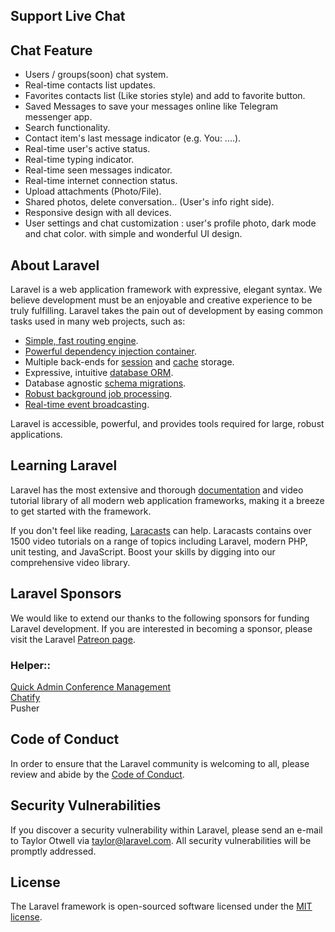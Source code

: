 ## Support Live Chat

## Chat Feature
  - Users / groups(soon) chat system.
  - Real-time contacts list updates.
  - Favorites contacts list (Like stories style) and add to favorite button.
  - Saved Messages to save your messages online like Telegram messenger app.
  - Search functionality.
  - Contact item's last message indicator (e.g. You: ....).
  - Real-time user's active status.
  - Real-time typing indicator.
  - Real-time seen messages indicator.
  - Real-time internet connection status.
  - Upload attachments (Photo/File).
  - Shared photos, delete conversation.. (User's info right side).
  - Responsive design with all devices.
  - User settings and chat customization : user's profile photo, dark mode and chat color. with simple and wonderful UI design.

## About Laravel

Laravel is a web application framework with expressive, elegant syntax. We believe development must be an enjoyable and creative experience to be truly fulfilling. Laravel takes the pain out of development by easing common tasks used in many web projects, such as:

- [Simple, fast routing engine](https://laravel.com/docs/routing).
- [Powerful dependency injection container](https://laravel.com/docs/container).
- Multiple back-ends for [session](https://laravel.com/docs/session) and [cache](https://laravel.com/docs/cache) storage.
- Expressive, intuitive [database ORM](https://laravel.com/docs/eloquent).
- Database agnostic [schema migrations](https://laravel.com/docs/migrations).
- [Robust background job processing](https://laravel.com/docs/queues).
- [Real-time event broadcasting](https://laravel.com/docs/broadcasting).

Laravel is accessible, powerful, and provides tools required for large, robust applications.

## Learning Laravel

Laravel has the most extensive and thorough [documentation](https://laravel.com/docs) and video tutorial library of all modern web application frameworks, making it a breeze to get started with the framework.

If you don't feel like reading, [Laracasts](https://laracasts.com) can help. Laracasts contains over 1500 video tutorials on a range of topics including Laravel, modern PHP, unit testing, and JavaScript. Boost your skills by digging into our comprehensive video library.

## Laravel Sponsors

We would like to extend our thanks to the following sponsors for funding Laravel development. If you are interested in becoming a sponsor, please visit the Laravel [Patreon page](https://patreon.com/taylorotwell).

### Helper::

<a href="https://quickadminpanel.com/demo/conference-event"> Quick Admin Conference Management</a><br>
<a href="https://github.com/munafio/chatify"> Chatify </a><br>
Pusher<br>
## Code of Conduct

In order to ensure that the Laravel community is welcoming to all, please review and abide by the [Code of Conduct](https://laravel.com/docs/contributions#code-of-conduct).

## Security Vulnerabilities

If you discover a security vulnerability within Laravel, please send an e-mail to Taylor Otwell via [taylor@laravel.com](mailto:taylor@laravel.com). All security vulnerabilities will be promptly addressed.

## License

The Laravel framework is open-sourced software licensed under the [MIT license](https://opensource.org/licenses/MIT).
